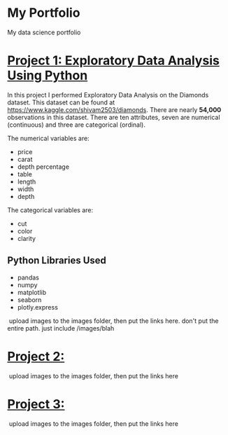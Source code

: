# My Portfolio
My data science portfolio


# [Project 1: Exploratory Data Analysis Using Python](https://github.com/franco3x/Diamonds-EDA)

In this project I performed Exploratory Data Analysis on the Diamonds dataset. This dataset can be found at https://www.kaggle.com/shivam2503/diamonds. There are nearly **54,000** observations in this dataset. There are ten attributes, seven are numerical (continuous) and three are categorical (ordinal). 

The numerical variables are:
- price
- carat
- depth percentage
- table
- length
- width
- depth

The categorical variables are:
- cut
- color
- clarity




## Python Libraries Used
- pandas
- numpy
- matplotlib
- seaborn
- plotly.express


![]() upload images to the images folder, then put the links here. don't put the entire path. just include /images/blah

# [Project 2:        ]()

![]() upload images to the images folder, then put the links here

# [Project 3:     ]()

![]() upload images to the images folder, then put the links here
